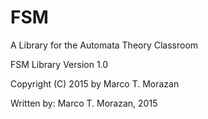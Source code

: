 # FSM
A Library for the Automata Theory Classroom

FSM Library Version 1.0

Copyright (C) 2015 by Marco T. Morazan

Written by: Marco T. Morazan, 2015
